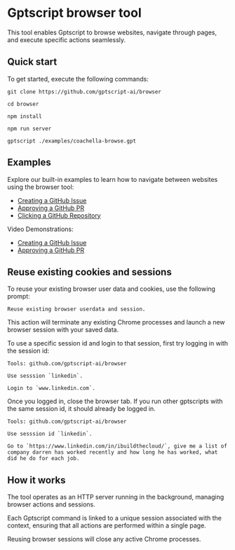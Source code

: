# Gptscript browser tool

This tool enables Gptscript to browse websites, navigate through pages, and execute specific actions seamlessly.

## Quick start

To get started, execute the following commands:

```
git clone https://github.com/gptscript-ai/browser

cd browser

npm install

npm run server

gptscript ./examples/coachella-browse.gpt
```

## Examples

Explore our built-in examples to learn how to navigate between websites using the browser tool:

- [Creating a GitHub Issue](https://github.com/gptscript-ai/browser/blob/main/examples/github-create-issue.gpt)
- [Approving a GitHub PR](https://github.com/gptscript-ai/browser/blob/main/examples/github-approve-pr.gpt)
- [Clicking a GitHub Repository](https://github.com/gptscript-ai/browser/blob/main/examples/github-click-repo.gpt)

Video Demonstrations:
- [Creating a GitHub Issue](https://www.loom.com/share/c75bc647192c48879762f586d36eacc9)
- [Approving a GitHub PR](https://www.loom.com/share/3af5eb84480049298e343bb01e10cd47)

## Reuse existing cookies and sessions

To reuse your existing browser user data and cookies, use the following prompt:

```
Reuse existing browser userdata and session.
```

This action will terminate any existing Chrome processes and launch a new browser session with your saved data.

To use a specific session id and login to that session, first try logging in with the session id:

```
Tools: github.com/gptscript-ai/browser

Use sesssion `linkedin`.

Login to `www.linkedin.com`.
```

Once you logged in, close the browser tab. If you run other gptscripts with the same session id, it should already be logged in.

```
Tools: github.com/gptscript-ai/browser

Use sesssion id `linkedin`.

Go to `https://www.linkedin.com/in/ibuildthecloud/`, give me a list of company darren has worked recently and how long he has worked, what did he do for each job.
```

## How it works

The tool operates as an HTTP server running in the background, managing browser actions and sessions.

Each Gptscript command is linked to a unique session associated with the context, ensuring that all actions are performed within a single page.

Reusing browser sessions will close any active Chrome processes.
